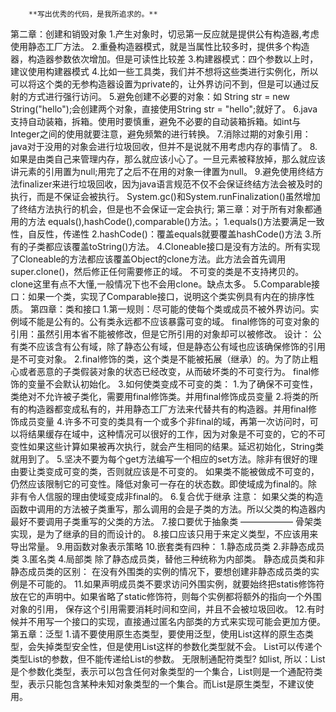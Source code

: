         **写出优秀的代码，是我所追求的。**
第二章：创建和销毁对象
	1.产生对象时，切忌第一反应就是提供公有构造器,考虑使用静态工厂方法。
	2.重叠构造器模式，就是当属性比较多时，提供多个构造器，构造器参数依次增加。但是可读性比较差
	3.构建器模式：四个参数以上时，建议使用构建器模式
	4.比如一些工具类，我们并不想将这些类进行实例化，所以可以将这个类的无参构造器设置为private的，让外界访问不到，但是可以通过反射的方式进行强行访问。
	5.避免创建不必要的对象：如 String str = new String("hello");会创建两个对象，直接使用String str = "hello";就好了。 
	6.java支持自动装箱，拆箱。使用时要慎重，避免不必要的自动装箱拆箱。如int与Integer之间的使用就要注意，避免频繁的进行转换。
	7.消除过期的对象引用：java对于没用的对象会进行垃圾回收，但并不是说就不用考虑内存的事情了。
	8.如果是由类自己来管理内存，那么就应该小心了。一旦元素被释放掉，那么就应该讲元素的引用置为null;用完了之后不在用的对象一律置为null。
	9.避免使用终结方法finalizer来进行垃圾回收，因为java语言规范不仅不会保证终结方法会被及时的执行，而是不保证会被执行。
	    System.gc()和System.runFinalization()虽然增加了终结方法执行的机会，但是也不会保证一定会执行;
第三章：对于所有对象都通用的方法
        equals(),hashCode(),comparable()方法。；
    1.equals()方法要满足一致性，自反性，传递性
    2.hashCode()：覆盖equals就要覆盖hashCode()方法
    3.所有的子类都应该覆盖toString()方法。
    4.Cloneable接口是没有方法的。所有实现了Cloneable的方法都应该覆盖Object的clone方法。此方法会首先调用super.clone()，然后修正任何需要修正的域。
        不可变的类是不支持拷贝的。clone这里有点不大懂,一般情况下也不会用clone。缺点太多。
    5.Comparable接口：如果一个类，实现了Comparable接口，说明这个类实例具有内在的排序性质。
第四章：类和接口
    1.第一规则：尽可能的使每个类或成员不被外界访问。实例域不能是公有的。公有类永远都不应该暴露可变的域。
        final修饰的可变对象的引用：虽然引用本省不能被修改，但是它所引用的对象却可以被修改。
        设计： 公有类不应该含有公有域，除了静态公有域，但是静态公有域也应该确保修饰的引用是不可变对象。
    2.final修饰的类，这个类是不能被拓展（继承）的。为了防止粗心或者恶意的子类假装对象的状态已经改变，从而破坏类的不可变行为。
        final修饰的变量不会默认初始化。
    3.如何使类变成不可变的类：
        1.为了确保不可变性，类绝对不允许被子类化，需要用final修饰类。并用final修饰成员变量
        2.将类的所有的构造器都变成私有的，并用静态工厂方法来代替共有的构造器。并用final修饰成员变量
    4.许多不可变的类具有一个或多个非final的域，再第一次访问时，可以将结果缓存在域中，这种情况可以很好的工作，因为对象是不可变的，它的不可变性如果这些计算如果被再次执行，就会产生相同的结果。延迟初始化，String类就用到了。
    5.坚决不要为每个get方法编写一个相应的set方法。除非有很好的理由要让类变成可变的类，否则就应该是不可变的。
        如果类不能被做成不可变的，仍然应该限制它的可变性。降低对象可一存在的状态数。即使域成为final的。除非有令人信服的理由使域变成非final的。
    6.复合优于继承
       注意： 如果父类的构造函数中调用的方法被子类重写，那么调用的会是子类的方法。所以父类的构造器内最好不要调用子类重写的父类的方法。
    7.接口要优于抽象类 —————— 骨架类实现，是为了继承的目的而设计的。
    8.接口应该只用于来定义类型，不应该用来导出常量。
    9.用函数对象表示策略
    10.嵌套类有四种：
        1.静态成员类
        2.非静态成员类
        3.匿名类
        4.局部类
        除了静态成员类，替他三种统称为内部类。
        静态成员类和非静态成员类的区别：
            在没有外围类的实例的情况下，要想创建非静态成员类的实例是不可能的。
    11.如果声明成员类不要求访问外围实例，就要始终把statis修饰符放在它的声明中。如果省略了static修饰符，则每个实例都将额外的指向一个外围对象的引用，
        保存这个引用需要消耗时间和空间，并且不会被垃圾回收。
    12.有时候并不用写一个接口的实现，直接通过匿名内部类的方式来实现可能会更加方便。
第五章：泛型
    1.请不要使用原生态类型，要使用泛型，使用List这样的原生态类型，会失掉类型安全性，但是使用List<Object>这样的参数化类型就不会。
        List<String>可以传递个类型List的参数，但不能传递给List<Object>的参数。
        无限制通配符类型? 如list<?>,
        所以：List<Object>是个参数化类型，表示可以包含任何对象类型的一个集合，List<?>则是一个通配符类型，表示只能包含某种未知对象类型的一个集合。而List是原生类型，不建议使用。